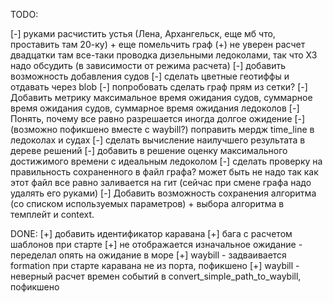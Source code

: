 TODO:

[-] руками расчистить устья (Лена, Архангельск, еще мб что, проставить там 20-ку) + еще помельчить граф (+) не уверен расчет двадцатки там все-таки проводка дизельными ледоколами, так что ХЗ надо обсудить (в зависимости от режима расчета)
[-] добавить возможность добавления судов
[-] сделать цветные геотиффы и отдавать через blob
[-] попробовать сделать граф прям из сетки?
[-] Добавить метрику максимальное время ожидания судов, суммарное время ожидания судов, суммарное время ожидания ледоколов
[-] Понять, почему все равно разрешается иногда долгое ожидение
[-] (возможно пофикшено вместе с waybill?) поправить мердж time_line в ледоколах и судах 
[-] сделать вычисление наилучшего результата в дереве решений
[-] добавить в решение оценку максимального достижимого времени с идеальным ледоколом
[-] сделать проверку на правильность сохраненного в файл графа? может быть не надо так как этот файл все равно заливается на гит (сейчас при смене графа надо удалять его руками)
[-] Добавить возможность сохранения алгоритма (со списком используемых параметров) + выбора алгоритма в темплейт и context.


DONE:
[+] добавить идентификатор каравана
[+] бага с расчетом шаблонов при старте
[+] не отображается изначальное ожидание - переделал опять на ожидание в море
[+] waybill - задваивается formation при старте каравана не из порта, пофикшено
[+] waybill - неверный расчет времен событий в convert_simple_path_to_waybill, пофикшено 